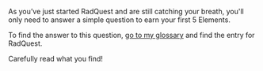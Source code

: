 As you’ve just started RadQuest and are still catching your breath, you'll only need to answer a simple question to earn your first 5 Elements.

To find the answer to this question, [go to my glossary](?glossaryAnchor=RadQuest) and find the entry for RadQuest.

Carefully read what you find!
